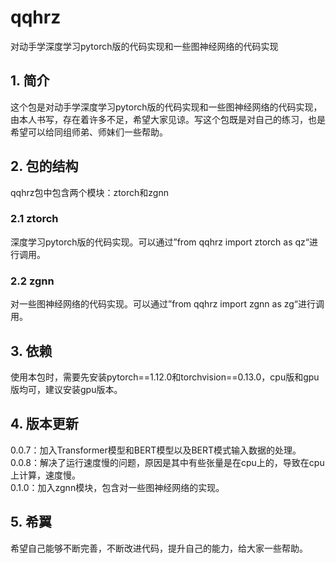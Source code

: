 # qqhrz
对动手学深度学习pytorch版的代码实现和一些图神经网络的代码实现
## 1. 简介
这个包是对动手学深度学习pytorch版的代码实现和一些图神经网络的代码实现，由本人书写，存在着许多不足，希望大家见谅。写这个包既是对自己的练习，也是希望可以给同组师弟、师妹们一些帮助。
## 2. 包的结构
qqhrz包中包含两个模块：ztorch和zgnn
### 2.1 ztorch
深度学习pytorch版的代码实现。可以通过”from qqhrz import ztorch as qz“进行调用。
### 2.2 zgnn
对一些图神经网络的代码实现。可以通过”from qqhrz import zgnn as zg“进行调用。
## 3. 依赖
使用本包时，需要先安装pytorch==1.12.0和torchvision==0.13.0，cpu版和gpu版均可，建议安装gpu版本。
## 4. 版本更新
0.0.7：加入Transformer模型和BERT模型以及BERT模式输入数据的处理。<br>
0.0.8：解决了运行速度慢的问题，原因是其中有些张量是在cpu上的，导致在cpu上计算，速度慢。<br>
0.1.0：加入zgnn模块，包含对一些图神经网络的实现。
## 5. 希翼
希望自己能够不断完善，不断改进代码，提升自己的能力，给大家一些帮助。